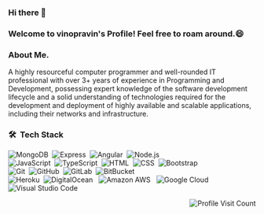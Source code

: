 ### Hi there 👋

### Welcome to vinopravin's Profile! Feel free to roam around.😄

### About Me.
A highly resourceful computer programmer and well-rounded IT professional with over 3+ years of experience in Programming and Development, possessing expert knowledge of the software development lifecycle and a solid understanding of technologies required for the development and deployment of highly available and scalable applications, including their networks and infrastructure.

### 🛠 &nbsp;Tech Stack

![MongoDB](https://img.shields.io/badge/-MongoDB-333333?style=flat&logo=mongodb)&nbsp;
![Express](https://img.shields.io/badge/-Express-444444?style=flat&logo=Node.js)&nbsp;
![Angular](https://img.shields.io/badge/-Angular-333333?style=flat&logo=Angular&logoColor=DD0031)&nbsp;
![Node.js](https://img.shields.io/badge/-Node.js-333333?style=flat&logo=node.js)&nbsp; \
![JavaScript](https://img.shields.io/badge/-JavaScript-333333?style=flat&logo=javascript)&nbsp;
![TypeScript](https://img.shields.io/badge/-TypeScript-333333?style=flat&logo=typescript&logoColor=blue)&nbsp;
![HTML](https://img.shields.io/badge/-HTML-333333?style=flat&logo=HTML5)&nbsp;
![CSS](https://img.shields.io/badge/-CSS-333333?style=flat&logo=CSS3&logoColor=1572B6)&nbsp;
![Bootstrap](https://img.shields.io/badge/-Bootstrap-333333?style=flat&logo=bootstrap&logoColor=563D7C)&nbsp; \
![Git](https://img.shields.io/badge/-Git-333333?style=flat&logo=git)&nbsp;
![GitHub](https://img.shields.io/badge/-GitHub-333333?style=flat&logo=github)&nbsp;
![GitLab](https://img.shields.io/badge/-GitLab-333333?style=flat&logo=gitlab)&nbsp;
![BitBucket](https://img.shields.io/badge/-BitBucket-333333?style=flat&logo=bitbucket&logoColor=blue)&nbsp; \
![Heroku](https://img.shields.io/badge/-Heroku-333333?style=flat&logo=heroku)&nbsp;
![DigitalOcean](https://img.shields.io/badge/-Digital%20Ocean-333333?style=flat&logo=digitalocean) &nbsp;
![Amazon AWS](https://img.shields.io/badge/Amazon%20AWS-333333?style=flat&logo=amazon-aws) &nbsp;
![Google Cloud](https://img.shields.io/badge/Google%20Cloud-333333?style=flat&logo=google-cloud) &nbsp;\
![Visual Studio Code](https://img.shields.io/badge/-Visual%20Studio%20Code-333333?style=flat&logo=visual-studio-code&logoColor=007ACC)&nbsp;

<a href="https://github.com/vinopravin">
    <img align="right" alt="Profile Visit Count" src="https://komarev.com/ghpvc/?username=vinopravin&style=flat-square&color=blue" />
</a>

